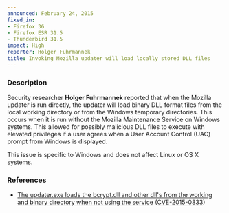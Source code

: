 ```yaml
---
announced: February 24, 2015
fixed_in:
- Firefox 36
- Firefox ESR 31.5
- Thunderbird 31.5
impact: High
reporter: Holger Fuhrmannek
title: Invoking Mozilla updater will load locally stored DLL files
---
```


<h3>Description</h3>

<p>Security researcher <strong>Holger Fuhrmannek</strong> reported that when the
Mozilla updater is run directly, the updater will load binary DLL format files
from the local working directory or from the Windows temporary directories. This
occurs when it is run without the Mozilla Maintenance Service on Windows
systems. This allowed for possibly malicious DLL files to execute with elevated
privileges if a user agrees when a User Account Control (UAC) prompt from
Windows is displayed.
</p>

<p class="note">This issue is specific to Windows and does not affect Linux or
OS X systems.
</p>

<h3>References</h3>

<ul>
  <li><a href="https://bugzilla.mozilla.org/show_bug.cgi?id=945192">
        The updater.exe loads the bcrypt.dll and other dll's from the working
and binary directory when not using the service</a>
(<a href="http://cve.mitre.org/cgi-bin/cvename.cgi?name=CVE-2015-0833"
class="ex-ref">CVE-2015-0833</a>)</li>
</ul>



